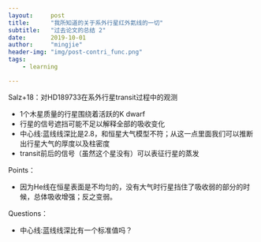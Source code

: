 ```yaml
---
layout:     post
title:      "我所知道的关于系外行星红外氦线的一切"
subtitle:   "过去论文的总结 2"
date:       2019-10-01
author:     "mingjie"
header-img: "img/post-contri_func.png"
tags:
    - learning

---
```


Salz+18：对HD189733在系外行星transit过程中的观测

- 1个木星质量的行星围绕着活跃的K dwarf
- 行星的信号遮挡可能不足以解释全部的吸收变化
- 中心线:蓝线线深比是2.8，和恒星大气模型不符；从这一点里面我们可以推断出行星大气的厚度以及柱密度
- transit前后的信号（虽然这个星没有）可以表征行星的蒸发

Points：
- 因为He线在恒星表面是不均匀的，没有大气时行星挡住了吸收弱的部分的时候，总体吸收增强；反之变弱。

Questions：
- 中心线:蓝线线深比有一个标准值吗？
